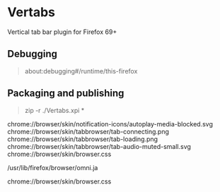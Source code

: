 # Vertabs

Vertical tab bar plugin for Firefox 69+

## Debugging

> about:debugging#/runtime/this-firefox

## Packaging and publishing

> zip -r ./Vertabs.xpi *

chrome://browser/skin/notification-icons/autoplay-media-blocked.svg
chrome://browser/skin/tabbrowser/tab-connecting.png
chrome://browser/skin/tabbrowser/tab-loading.png
chrome://browser/skin/tabbrowser/tab-audio-muted-small.svg
chrome://browser/skin/browser.css

/usr/lib/firefox/browser/omni.ja

chrome://browser/skin/browser.css